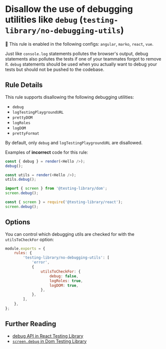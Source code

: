 # Disallow the use of debugging utilities like `debug` (`testing-library/no-debugging-utils`)

💼 This rule is enabled in the following configs: `angular`, `marko`, `react`, `vue`.

<!-- end auto-generated rule header -->

Just like `console.log` statements pollutes the browser's output, debug statements also pollutes the tests if one of your teammates forgot to remove it. `debug` statements should be used when you actually want to debug your tests but should not be pushed to the codebase.

## Rule Details

This rule supports disallowing the following debugging utilities:

- `debug`
- `logTestingPlaygroundURL`
- `prettyDOM`
- `logRoles`
- `logDOM`
- `prettyFormat`

By default, only `debug` and `logTestingPlaygroundURL` are disallowed.

Examples of **incorrect** code for this rule:

```js
const { debug } = render(<Hello />);
debug();
```

```js
const utils = render(<Hello />);
utils.debug();
```

```js
import { screen } from '@testing-library/dom';
screen.debug();
```

```js
const { screen } = require('@testing-library/react');
screen.debug();
```

## Options

You can control which debugging utils are checked for with the `utilsToCheckFor` option:

```js
module.exports = {
	rules: {
		'testing-library/no-debugging-utils': [
			'error',
			{
				utilsToCheckFor: {
					debug: false,
					logRoles: true,
					logDOM: true,
				},
			},
		],
	},
};
```

## Further Reading

- [debug API in React Testing Library](https://testing-library.com/docs/react-testing-library/api#debug)
- [`screen.debug` in Dom Testing Library](https://testing-library.com/docs/dom-testing-library/api-queries#screendebug)
